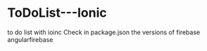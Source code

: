# ToDoList---Ionic
to do list with ioinc
Check in package.json the versions of firebase angularfirebase
